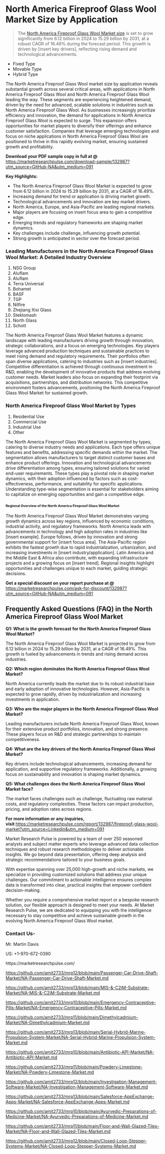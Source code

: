 <h1>North America Fireproof Glass Wool Market&nbsp;Size by Application</h1><blockquote><p>The <a href="https://marketresearchpulse.com/download-sample/132987?utm_source=GitHub-NA&amp;utm_medium=091">North America Fireproof Glass Wool Market size</a> is set to grow significantly from 6.12 billion in 2024 to 15.29 billion by 2031, at a robust CAGR of 16.49% during the forecast period. This growth is driven by [insert key drivers], reflecting rising demand and technological advancements.</p></blockquote><ul><li>Fixed Type<li> Movable Type<li> Hybrid Type</li></ul><p>The North America Fireproof Glass Wool market size by application reveals substantial growth across several critical areas, with applications in North America Fireproof Glass Wool and North America Fireproof Glass Wool leading the way. These segments are experiencing heightened demand, driven by the need for advanced, scalable solutions in industries such as North America Fireproof Glass Wool. As businesses increasingly prioritize efficiency and innovation, the demand for applications in North America Fireproof Glass Wool is expected to surge. This expansion offers opportunities for market players to diversify their offerings and enhance customer satisfaction. Companies that leverage emerging technologies and focus on niche applications in North America Fireproof Glass Wool are positioned to thrive in this rapidly evolving market, ensuring sustained growth and profitability.</p><p><strong>Download your PDF sample copy in full at @ </strong><a href="https://marketresearchpulse.com/download-sample/132987?utm_source=GitHub-NA&amp;utm_medium=091">https://marketresearchpulse.com/download-sample/132987?utm_source=GitHub-NA&amp;utm_medium=091</a></p><p><strong>Key Highlights: </strong></p><ul><li>The North America Fireproof Glass Wool Market is expected to grow from 6.12 billion in 2024 to 15.29 billion by 2031, at a CAGR of 16.49%.</li><li>Increasing demand for trend or application is driving market growth.</li><li>Technological advancements and innovation are key market drivers.</li><li>North America, Europe, and Asia-Pacific are leading regional markets.</li><li>Major players are focusing on insert focus area to gain a competitive edge.</li><li>Emerging trends and regulatory frameworks are shaping market dynamics.</li><li>Key challenges include challenge, influencing growth potential.</li><li>Strong growth is anticipated in sector over the forecast period.</li></ul><h3>Leading Manufacturers in the North America Fireproof Glass Wool Market: A Detailed Industry Overview</h3><ol><li>NSG Group</li><li>Aluflam</li><li>Aluflam</li><li>Terra Universal</li><li>Bohamet</li><li>BASF</li><li>TGP</li><li>Nilfire</li><li>Zhejiang Xixi Glass</li><li>Steklomash</li><li>North Glass</li><li>Schott</li></ol><div class="flex max-w-full flex-col flex-grow"><div class="min-h-8 text-message flex w-full flex-col items-end gap-2 whitespace-normal break-words [.text-message+&amp;]:mt-5" dir="auto" data-message-author-role="assistant" data-message-id="fd8432e4-4910-450d-b182-61b7bfb0a01f" data-message-model-slug="gpt-4o"><div class="flex w-full flex-col gap-1 empty:hidden first:pt-[3px]"><div class="markdown prose w-full break-words dark:prose-invert light"><p>The North America Fireproof Glass Wool Market features a dynamic landscape with leading manufacturers driving growth through innovation, strategic collaborations, and a focus on emerging technologies. Key players leverage advanced production techniques and sustainable practices to meet rising demand and regulatory requirements. Their portfolios often span diverse applications, catering to industries such as [insert industries]. Competitive differentiation is achieved through continuous investment in R&amp;D, enabling the development of innovative products that address evolving customer needs. Market leaders also focus on expanding their footprint via acquisitions, partnerships, and distribution networks. This competitive environment fosters advancements, positioning the North America Fireproof Glass Wool Market for sustained growth.</p></div></div></div></div><h3>North America Fireproof Glass Wool Market by Types</h3><ol><li>Residential Use<li> Commercial Use<li> Industrial Use<li> Other</li></ol><div class="flex max-w-full flex-col flex-grow"><div class="min-h-8 text-message flex w-full flex-col items-end gap-2 whitespace-normal break-words [.text-message+&amp;]:mt-5" dir="auto" data-message-author-role="assistant" data-message-id="084470be-0bb7-4664-bddf-5156b4f41249" data-message-model-slug="gpt-4o-mini"><div class="flex w-full flex-col gap-1 empty:hidden first:pt-[3px]"><div class="markdown prose w-full break-words dark:prose-invert light"><p>The North America Fireproof Glass Wool Market is segmented by types, catering to diverse industry needs and applications. Each type offers unique features and benefits, addressing specific demands within the market. The segmentation allows manufacturers to target distinct customer bases and enhance product offerings. Innovation and technological advancements drive differentiation among types, ensuring tailored solutions for varied end-user requirements. These types play a pivotal role in shaping market dynamics, with their adoption influenced by factors such as cost-effectiveness, performance, and suitability for specific applications. Understanding type-wise segmentation is essential for stakeholders aiming to capitalize on emerging opportunities and gain a competitive edge.</p></div></div></div></div><h3><span style="font-size: 11px;">Regional Overview of the North America Fireproof Glass Wool Market</span></h3><div class="flex max-w-full flex-col flex-grow"><div class="min-h-8 text-message flex w-full flex-col items-end gap-2 whitespace-normal break-words [.text-message+&amp;]:mt-5" dir="auto" data-message-author-role="assistant" data-message-id="e9038762-ce64-4e30-91c9-9bd413514231" data-message-model-slug="gpt-4o-mini"><div class="flex w-full flex-col gap-1 empty:hidden first:pt-[3px]"><div class="markdown prose w-full break-words dark:prose-invert light"><p>The North America Fireproof Glass Wool Market demonstrates varying growth dynamics across key regions, influenced by economic conditions, industrial activity, and regulatory frameworks. North America leads with advancements in technology and high adoption rates in industries like [insert example]. Europe follows, driven by innovation and strong governmental support for [insert focus area]. The Asia-Pacific region exhibits the fastest growth due to rapid industrialization, urbanization, and increasing investments in [insert industry/application]. Latin America and the Middle East &amp; Africa also contribute, with expanding infrastructure projects and a growing focus on [insert trend]. Regional insights highlight opportunities and challenges unique to each market, guiding strategic decisions.</p></div></div></div></div><p><strong>Get a special discount on your report purchase at @ </strong><a href="https://marketresearchpulse.com/ask-for-discount/132987?utm_source=GitHub-NA&amp;utm_medium=091">https://marketresearchpulse.com/ask-for-discount/132987?utm_source=GitHub-NA&amp;utm_medium=091</a></p><h2>Frequently Asked Questions (FAQ) in the North America Fireproof Glass Wool Market</h2><p><strong>Q1: What is the growth forecast for the North America Fireproof Glass Wool Market?</strong></p><p>The North America Fireproof Glass Wool Market is projected to grow from 6.12 billion in 2024 to 15.29 billion by 2031, at a CAGR of 16.49%. This growth is fueled by advancements in trends and rising demand across industries.</p><p><strong>Q2: Which region dominates the North America Fireproof Glass Wool Market?</strong></p><p>North America currently leads the market due to its robust industrial base and early adoption of innovative technologies. However, Asia-Pacific is expected to grow rapidly, driven by industrialization and increasing investments in application.</p><p><strong>Q3: Who are the major players in the North America Fireproof Glass Wool Market?</strong></p><p>Leading manufacturers include North America Fireproof Glass Wool, known for their extensive product portfolios, innovation, and strong presence. These players focus on R&amp;D and strategic partnerships to maintain competitiveness.</p><p><strong>Q4: What are the key drivers of the North America Fireproof Glass Wool Market?</strong></p><p>Key drivers include technological advancements, increasing demand for application, and supportive regulatory frameworks. Additionally, a growing focus on sustainability and innovation is shaping market dynamics.</p><p><strong>Q5: What challenges does the North America Fireproof Glass Wool Market face?</strong></p><p>The market faces challenges such as challenge, fluctuating raw material costs, and regulatory complexities. These factors can impact production, pricing, and adoption rates across regions.</p><p><strong>For more information or any inquiries, visit&nbsp;</strong><a href="https://marketresearchpulse.com/report/132987/fireproof-glass-wool-market?utm_source=Linkedin&utm_medium=091">https://marketresearchpulse.com/report/132987/fireproof-glass-wool-market?utm_source=Linkedin&utm_medium=091</a></p><p>Market Research Pulse is powered by a team of over 250 seasoned analysts and subject matter experts who leverage advanced data collection techniques and robust research methodologies to deliver actionable insights. We go beyond data presentation, offering deep analysis and strategic recommendations tailored to your business goals.</p><p>With expertise spanning over 25,000 high-growth and niche markets, we specialize in providing customized solutions that address your unique challenges. Our commitment to actionable intelligence ensures complex data is transformed into clear, practical insights that empower confident decision-making.</p><p>Whether you require a comprehensive market report or a bespoke research solution, our flexible approach is designed to meet your needs. At Market Research Pulse, we are dedicated to equipping you with the intelligence necessary to stay competitive and achieve sustainable growth in the evolving North America Fireproof Glass Wool market.</p><h3><strong>Contact Us-</strong></h3><p>Mr. Martin Davis</p><p>US: +1-970-672-0390</p><p>https://marketresearchpulse.com/</p><p><a href="https://github.com/amit2733/mrp12/blob/main/Passenger-Car-Drive-Shaft-Market/NA-Passenger-Car-Drive-Shaft-Market.md">https://github.com/amit2733/mrp12/blob/main/Passenger-Car-Drive-Shaft-Market/NA-Passenger-Car-Drive-Shaft-Market.md</a></p><p><a href="https://github.com/amit2733/mrp13/blob/main/MIS-&-C2iM-Substrate-Market/NA-MIS-&-C2iM-Substrate-Market.md">https://github.com/amit2733/mrp13/blob/main/MIS-&-C2iM-Substrate-Market/NA-MIS-&-C2iM-Substrate-Market.md</a></p><p><a href="https://github.com/amit2733/mrp10/blob/main/Emergency-Contraceptive-Pills-Market/NA-Emergency-Contraceptive-Pills-Market.md">https://github.com/amit2733/mrp10/blob/main/Emergency-Contraceptive-Pills-Market/NA-Emergency-Contraceptive-Pills-Market.md</a></p><p><a href="https://github.com/amit2733/mrp11/blob/main/Dimethylcadmium-Market/NA-Dimethylcadmium-Market.md">https://github.com/amit2733/mrp11/blob/main/Dimethylcadmium-Market/NA-Dimethylcadmium-Market.md</a></p><p><a href="https://github.com/amit2733/mrp13/blob/main/Serial-Hybrid-Marine-Propulsion-System-Market/NA-Serial-Hybrid-Marine-Propulsion-System-Market.md">https://github.com/amit2733/mrp13/blob/main/Serial-Hybrid-Marine-Propulsion-System-Market/NA-Serial-Hybrid-Marine-Propulsion-System-Market.md</a></p><p><a href="https://github.com/amit2733/mrp10/blob/main/Antibiotic-API-Market/NA-Antibiotic-API-Market.md">https://github.com/amit2733/mrp10/blob/main/Antibiotic-API-Market/NA-Antibiotic-API-Market.md</a></p><p><a href="https://github.com/amit2733/mrp11/blob/main/Powdery-Limestone-Market/NA-Powdery-Limestone-Market.md">https://github.com/amit2733/mrp11/blob/main/Powdery-Limestone-Market/NA-Powdery-Limestone-Market.md</a></p><p><a href="https://github.com/amit2733/mrp12/blob/main/Investigation-Management-Software-Market/NA-Investigation-Management-Software-Market.md">https://github.com/amit2733/mrp12/blob/main/Investigation-Management-Software-Market/NA-Investigation-Management-Software-Market.md</a></p><p><a href="https://github.com/amit2733/mrp13/blob/main/Salesforce-AppExchange-Apps-Market/NA-Salesforce-AppExchange-Apps-Market.md">https://github.com/amit2733/mrp13/blob/main/Salesforce-AppExchange-Apps-Market/NA-Salesforce-AppExchange-Apps-Market.md</a></p><p><a href="https://github.com/amit2733/mrp10/blob/main/Ayurvedic-Preparations-of-Medicine-Market/NA-Ayurvedic-Preparations-of-Medicine-Market.md">https://github.com/amit2733/mrp10/blob/main/Ayurvedic-Preparations-of-Medicine-Market/NA-Ayurvedic-Preparations-of-Medicine-Market.md</a></p><p><a href="https://github.com/amit2733/mrp11/blob/main/Floor-and-Wall-Glazed-Tiles-Market/NA-Floor-and-Wall-Glazed-Tiles-Market.md">https://github.com/amit2733/mrp11/blob/main/Floor-and-Wall-Glazed-Tiles-Market/NA-Floor-and-Wall-Glazed-Tiles-Market.md</a></p><p><a href="https://github.com/amit2733/mrp12/blob/main/Closed-Loop-Stepper-Systems-Market/NA-Closed-Loop-Stepper-Systems-Market.md">https://github.com/amit2733/mrp12/blob/main/Closed-Loop-Stepper-Systems-Market/NA-Closed-Loop-Stepper-Systems-Market.md</a></p>
